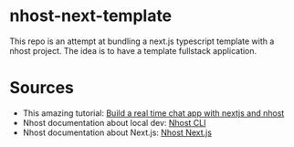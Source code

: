 # nhost-next-template
This repo is an attempt at bundling a next.js typescript template with a nhost project. The idea is to have a template fullstack application.

# Sources
* This amazing tutorial: [Build a real time chat app with nextjs and nhost](https://alterclass.io/tutorials/build-a-real-time-chat-app-with-nextjs-and-nhost)
* Nhost documentation about local dev: [Nhost CLI](https://docs.nhost.io/reference/cli)
* Nhost documentation about Next.js: [Nhost Next.js](https://docs.nhost.io/reference/nextjs)
